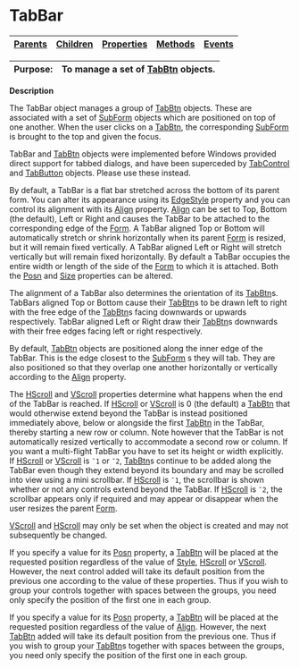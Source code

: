 




<h1 class="heading"><span class="name">TabBar</span></h1>

| [Parents](../ParentLists/TabBar.htm) | [Children](../ChildLists/TabBar.htm) | [Properties](../PropLists/TabBar.htm) | [Methods](../MethodLists/TabBar.htm) | [Events](../EventLists/TabBar.htm) |
| --- | --- | --- | --- | ---  |


| Purpose: | To manage a set of [TabBtn](tabbtn.md) objects. |
| --- | ---  |


**Description**


The TabBar object manages a group of [TabBtn](tabbtn.md) objects. These are associated with a set of [SubForm](subform.md) objects which are positioned on top of one another. When the user clicks on a [TabBtn](tabbtn.md),
the corresponding [SubForm](subform.md) is brought to the
top and given the focus.



TabBar and [TabBtn](tabbtn.md) objects were implemented
before Windows provided direct support for tabbed dialogs, and have been
superceded by [TabControl](tabcontrol.md) and [TabButton](tabbutton.md) objects. Please use these instead.


By default, a TabBar is a flat bar stretched across the bottom of its parent
form. You can alter its appearance using its [EdgeStyle](./edgestyle.md) property and you can control its alignment with its [Align](./align.md) property. [Align](./align.md) can be set to Top, Bottom
(the default), Left or Right and causes the TabBar to be attached to the
corresponding edge of the [Form](form.md). A TabBar aligned
Top or Bottom will automatically stretch or shrink horizontally when its parent [Form](form.md) is resized, but it will remain fixed vertically. A TabBar aligned Left or Right
will stretch vertically but will remain fixed horizontally. By default a TabBar
occupies the entire width or length of the side of the [Form](form.md) to which it is attached. Both the [Posn](./posn.md) and [Size](./size.md) properties can be altered.


The alignment of a TabBar also determines the orientation of its [TabBtn](tabbtn.md)s.
TabBars aligned Top or Bottom cause their [TabBtn](tabbtn.md)s
to be drawn left to right with the free edge of the [TabBtn](tabbtn.md)s
facing downwards or upwards respectively. TabBar aligned Left or Right draw
their [TabBtn](tabbtn.md)s downwards with their free edges
facing left or right respectively.


By default, [TabBtn](tabbtn.md) objects are positioned
along the inner edge of the TabBar. This is the edge closest to the [SubForm](subform.md) s they will tab. They are also positioned so that they overlap one another
horizontally or vertically according to the [Align](./align.md) property.


The [HScroll](./hscroll.md) and [VScroll](./vscroll.md) properties determine what happens when the end of the TabBar is reached. If [HScroll](./hscroll.md) or [VScroll](./vscroll.md) is 0 (the default) a [TabBtn](tabbtn.md) that would otherwise extend beyond the TabBar is instead positioned immediately
above, below or alongside the first [TabBtn](tabbtn.md) in
the TabBar, thereby starting a new row or column. Note however that the TabBar
is not automatically resized vertically to accommodate a second row or column.
If you want a multi-flight TabBar you have to set its height or width
explicitly. If [HScroll](./hscroll.md) or [VScroll](./vscroll.md) is `¯1` or `¯2`,
[TabBtn](tabbtn.md)s continue to be added along the TabBar
even though they extend beyond its boundary and may be scrolled into view using
a mini scrollbar. If [HScroll](./hscroll.md) is `¯1`,
the scrollbar is shown whether or not any controls extend beyond the TabBar. If [HScroll](./hscroll.md) is `¯2`, the scrollbar appears only if
required and may appear or disappear when the user resizes the parent [Form](form.md).


[VScroll](./vscroll.md) and [HScroll](./hscroll.md) may only be set when the object is created and may not subsequently be changed.


If you specify a value for its [Posn](./posn.md) property, a [TabBtn](tabbtn.md) will be placed at the
requested position regardless of the value of [Style](./style.md),
[HScroll](./hscroll.md) or [VScroll](./vscroll.md).
However, the next control added will take its default position from the previous
one according to the value of these properties. Thus if you wish to group your
controls together with spaces between the groups, you need only specify the
position of the first one in each group.


If you specify a value for its [Posn](./posn.md) property, a [TabBtn](tabbtn.md) will be placed at the
requested position regardless of the value of [Align](./align.md).
However, the next [TabBtn](tabbtn.md) added will take its
default position from the previous one. Thus if you wish to group your [TabBtn](tabbtn.md)s
together with spaces between the groups, you need only specify the position of
the first one in each group.



